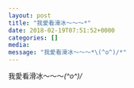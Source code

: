```yaml
---
layout: post
title: "我愛看滑冰～～～*" 
date: 2018-02-19T07:51:52+0000 
categories: [] 
media:
message: "我愛看滑冰～～～*\(^o^)/*"
---
```


我愛看滑冰～～～*\(^o^)/*


 
